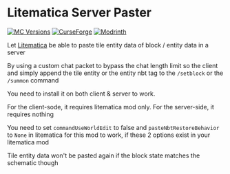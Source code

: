 # Litematica Server Paster

[![MC Versions](https://cf.way2muchnoise.eu/versions/For%20MC_litematica-server-paster_all.svg)](https://www.curseforge.com/minecraft/mc-mods/litematica-server-paster)
[![CurseForge](https://cf.way2muchnoise.eu/full_litematica-server-paster_downloads.svg)](https://www.curseforge.com/minecraft/mc-mods/litematica-server-paster)
[![Modrinth](https://img.shields.io/modrinth/dt/HCbarMw6?label=Modrinth%20Downloads)](https://modrinth.com/mod/litematica-server-paster)

Let [Litematica](https://github.com/maruohon/litematica) be able to paste tile entity data of block / entity data in a server

By using a custom chat packet to bypass the chat length limit so the client and simply append the tile entity or the entity nbt tag to the `/setblock` or the `/summon` command

You need to install it on both client & server to work.

For the client-sode, it requires litematica mod only. For the server-side, it requires nothing

You need to set `commandUseWorldEdit` to false and `pasteNbtRestoreBehavior` to `None` in litematica for this mod to work, if these 2 options exist in your litematica mod

Tile entity data won't be pasted again if the block state matches the schematic though

